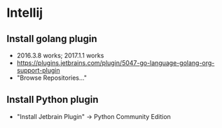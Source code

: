 # Intellij

## Install golang plugin
* 2016.3.8 works; 2017.1.1 works
* https://plugins.jetbrains.com/plugin/5047-go-language-golang-org-support-plugin
* "Browse Repositories..."

## Install Python plugin
* "Install Jetbrain Plugin" -> Python Community Edition
